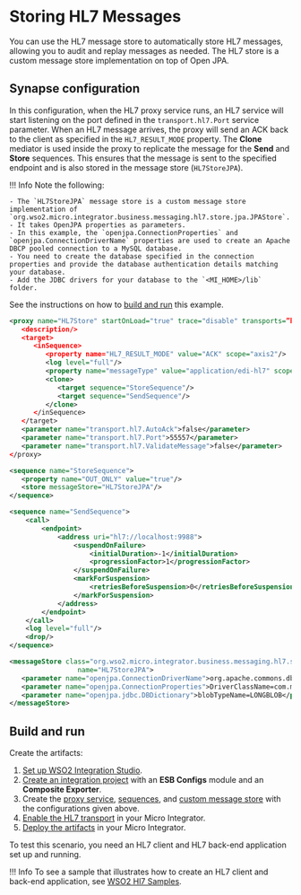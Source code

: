 # Storing HL7 Messages

You can use the HL7 message store to automatically store HL7 messages, allowing you to audit and replay messages as needed. The HL7 store is a custom message store implementation on top of Open JPA. 

## Synapse configuration

In this configuration, when the HL7 proxy service runs, an HL7 service will start listening on the port defined in the `transport.hl7.Port` service parameter. When an HL7 message arrives, the proxy will send an ACK back to the client as specified in the `HL7_RESULT_MODE` property. The <b>Clone</b> mediator is used inside the proxy to replicate the message for the <b>Send</b> and <b>Store</b> sequences. This ensures that the message is sent to the specified endpoint and is also stored in the message store (`HL7StoreJPA`).

!!! Info
    Note the following:
    
    - The `HL7StoreJPA` message store is a custom message store implementation of `org.wso2.micro.integrator.business.messaging.hl7.store.jpa.JPAStore`. 
    - It takes OpenJPA properties as parameters. 
    - In this example, the `openjpa.ConnectionProperties` and `openjpa.ConnectionDriverName` properties are used to create an Apache DBCP pooled connection to a MySQL database. 
    - You need to create the database specified in the connection properties and provide the database authentication details matching your database. 
    - Add the JDBC drivers for your database to the `<MI_HOME>/lib` folder. 

<!--
You can view the messages in this message store using the <b>HL7 Console UI</b>. You can search for messages on the unique message UUID or HL7 specific Control ID. The search field supports the wildcard ‘%’ to allow LIKE queries. The table can also be filtered to search for content within messages. Selected messages can be edited and injected into a proxy service. Reinjecting a message to the same service will result in a new message being stored with a different message UUID.
-->

See the instructions on how to [build and run](#build-and-run) this example.

```xml tab='Proxy Service'
<proxy name="HL7Store" startOnLoad="true" trace="disable" transports=”hl7”>
   <description/>
   <target>
      <inSequence>
         <property name="HL7_RESULT_MODE" value="ACK" scope="axis2"/>
         <log level="full"/>
         <property name="messageType" value="application/edi-hl7" scope="axis2"/>
         <clone>
            <target sequence="StoreSequence"/>
            <target sequence="SendSequence"/>
         </clone>
      </inSequence>
   </target>
   <parameter name="transport.hl7.AutoAck">false</parameter>
   <parameter name="transport.hl7.Port">55557</parameter>
   <parameter name="transport.hl7.ValidateMessage">false</parameter>
</proxy>
```

```xml tab='Store Sequence'
<sequence name="StoreSequence">
   <property name="OUT_ONLY" value="true"/>
   <store messageStore="HL7StoreJPA"/>
</sequence>
```

```xml tab='Send Sequence'
<sequence name="SendSequence">
    <call>
        <endpoint>
            <address uri="hl7://localhost:9988">
                <suspendOnFailure>
                    <initialDuration>-1</initialDuration>
                    <progressionFactor>1</progressionFactor>
                </suspendOnFailure>
                <markForSuspension>
                    <retriesBeforeSuspension>0</retriesBeforeSuspension>
                </markForSuspension>
            </address>
        </endpoint>
    </call>
    <log level="full"/>
    <drop/>
</sequence>
```

```xml tab='Message Store'
<messageStore class="org.wso2.micro.integrator.business.messaging.hl7.store.jpa.JPAStore"
                 name="HL7StoreJPA">
   <parameter name="openjpa.ConnectionDriverName">org.apache.commons.dbcp.BasicDataSource</parameter>
   <parameter name="openjpa.ConnectionProperties">DriverClassName=com.mysql.jdbc.Driver, Url=jdbc:mysql://localhost/hl7storejpa,  MaxActive=100,  MaxWait=10000,  TestOnBorrow=true,  Username=root,  Password=root</parameter>
   <parameter name="openjpa.jdbc.DBDictionary">blobTypeName=LONGBLOB</parameter>
</messageStore>
```

## Build and run

Create the artifacts:

1. [Set up WSO2 Integration Studio](../../../../develop/installing-WSO2-Integration-Studio).
2. [Create an integration project](../../../../develop/create-integration-project) with an <b>ESB Configs</b> module and an <b>Composite Exporter</b>.
3. Create the [proxy service](../../../../develop/creating-artifacts/creating-a-proxy-service), [sequences](../../../../develop/creating-artifacts/creating-reusable-sequences), and [custom message store](../../../../develop/creating-artifacts/creating-a-message-store) with the configurations given above.
4. [Enable the HL7 transport](../../../../setup/transport_configurations/configuring-transports/#configuring-the-hl7-transport) in your Micro Integrator.
5. [Deploy the artifacts](../../../../develop/deploy-artifacts) in your Micro Integrator.

To test this scenario, you need an HL7 client and HL7 back-end application set up and running. 

!!! Info
    To see a sample that illustrates how to create an HL7 client and back-end 
    application, see [WSO2 Hl7 Samples](https://github.com/wso2/carbon-mediation/tree/v4.7.61/components/business-adaptors/hl7/org.wso2.carbon.business.messaging.hl7.samples/src/main/java/org/wso2/carbon/business/messaging/hl7/samples).